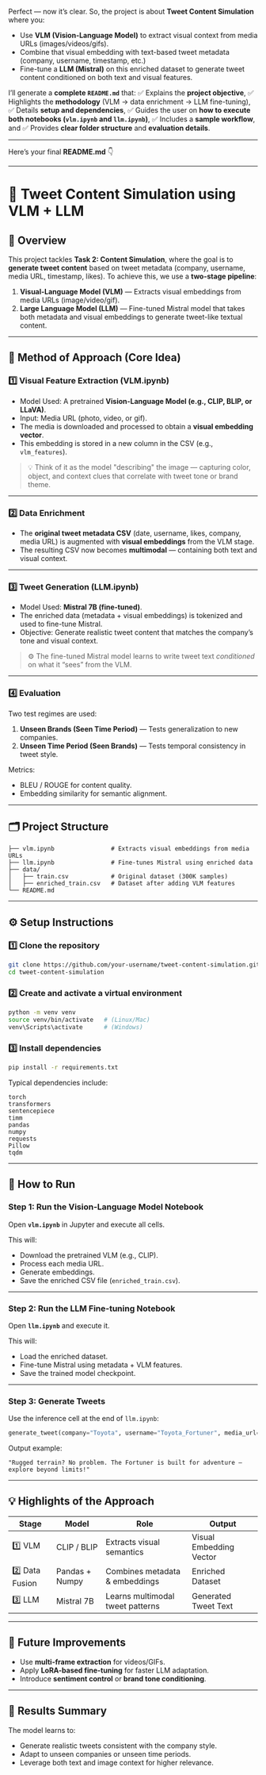 Perfect — now it’s clear. So, the project is about **Tweet Content Simulation** where you:

* Use **VLM (Vision-Language Model)** to extract visual context from media URLs (images/videos/gifs).
* Combine that visual embedding with text-based tweet metadata (company, username, timestamp, etc.)
* Fine-tune a **LLM (Mistral)** on this enriched dataset to generate tweet content conditioned on both text and visual features.

I’ll generate a **complete `README.md`** that:
✅ Explains the **project objective**,
✅ Highlights the **methodology** (VLM → data enrichment → LLM fine-tuning),
✅ Details **setup and dependencies**,
✅ Guides the user on **how to execute both notebooks (`vlm.ipynb` and `llm.ipynb`)**,
✅ Includes a **sample workflow**, and
✅ Provides **clear folder structure** and **evaluation details**.

---

Here’s your final **README.md** 👇

---

# 🚀 Tweet Content Simulation using VLM + LLM

## 📘 Overview

This project tackles **Task 2: Content Simulation**, where the goal is to **generate tweet content** based on tweet metadata (company, username, media URL, timestamp, likes).
To achieve this, we use a **two-stage pipeline**:

1. **Visual-Language Model (VLM)** — Extracts visual embeddings from media URLs (image/video/gif).
2. **Large Language Model (LLM)** — Fine-tuned Mistral model that takes both metadata and visual embeddings to generate tweet-like textual content.

---

## 🧠 Method of Approach (Core Idea)

### 1️⃣ Visual Feature Extraction (VLM.ipynb)

* Model Used: A pretrained **Vision-Language Model (e.g., CLIP, BLIP, or LLaVA)**.
* Input: Media URL (photo, video, or gif).
* The media is downloaded and processed to obtain a **visual embedding vector**.
* This embedding is stored in a new column in the CSV (e.g., `vlm_features`).

> 💡 Think of it as the model "describing" the image — capturing color, object, and context clues that correlate with tweet tone or brand theme.

---

### 2️⃣ Data Enrichment

* The **original tweet metadata CSV** (date, username, likes, company, media URL)
  is augmented with **visual embeddings** from the VLM stage.
* The resulting CSV now becomes **multimodal** — containing both text and visual context.

---

### 3️⃣ Tweet Generation (LLM.ipynb)

* Model Used: **Mistral 7B (fine-tuned)**.
* The enriched data (metadata + visual embeddings) is tokenized and used to fine-tune Mistral.
* Objective: Generate realistic tweet content that matches the company’s tone and visual context.

> ⚙️ The fine-tuned Mistral model learns to write tweet text *conditioned* on what it “sees” from the VLM.

---

### 4️⃣ Evaluation

Two test regimes are used:

1. **Unseen Brands (Seen Time Period)** — Tests generalization to new companies.
2. **Unseen Time Period (Seen Brands)** — Tests temporal consistency in tweet style.

Metrics:

* BLEU / ROUGE for content quality.
* Embedding similarity for semantic alignment.

---

## 🗂️ Project Structure

```
├── vlm.ipynb                # Extracts visual embeddings from media URLs
├── llm.ipynb                # Fine-tunes Mistral using enriched data
├── data/
│   ├── train.csv            # Original dataset (300K samples)
│   ├── enriched_train.csv   # Dataset after adding VLM features
└── README.md
```

---

## ⚙️ Setup Instructions

### 1️⃣ Clone the repository

```bash
git clone https://github.com/your-username/tweet-content-simulation.git
cd tweet-content-simulation
```

### 2️⃣ Create and activate a virtual environment

```bash
python -m venv venv
source venv/bin/activate   # (Linux/Mac)
venv\Scripts\activate      # (Windows)
```

### 3️⃣ Install dependencies

```bash
pip install -r requirements.txt
```

Typical dependencies include:

```text
torch
transformers
sentencepiece
timm
pandas
numpy
requests
Pillow
tqdm
```

---

## 🚀 How to Run

### Step 1: Run the Vision-Language Model Notebook

Open **`vlm.ipynb`** in Jupyter and execute all cells.

This will:

* Download the pretrained VLM (e.g., CLIP).
* Process each media URL.
* Generate embeddings.
* Save the enriched CSV file (`enriched_train.csv`).

---

### Step 2: Run the LLM Fine-tuning Notebook

Open **`llm.ipynb`** and execute it.

This will:

* Load the enriched dataset.
* Fine-tune Mistral using metadata + VLM features.
* Save the trained model checkpoint.

---

### Step 3: Generate Tweets

Use the inference cell at the end of `llm.ipynb`:

```python
generate_tweet(company="Toyota", username="Toyota_Fortuner", media_url="https://pbs.twimg.com/media/abc.jpg", likes=50)
```

Output example:

```
"Rugged terrain? No problem. The Fortuner is built for adventure — explore beyond limits!"
```

---

## 💡 Highlights of the Approach

| Stage           | Model          | Role                             | Output                  |
| --------------- | -------------- | -------------------------------- | ----------------------- |
| 1️⃣ VLM         | CLIP / BLIP    | Extracts visual semantics        | Visual Embedding Vector |
| 2️⃣ Data Fusion | Pandas + Numpy | Combines metadata & embeddings   | Enriched Dataset        |
| 3️⃣ LLM         | Mistral 7B     | Learns multimodal tweet patterns | Generated Tweet Text    |

---

## 🧩 Future Improvements

* Use **multi-frame extraction** for videos/GIFs.
* Apply **LoRA-based fine-tuning** for faster LLM adaptation.
* Introduce **sentiment control** or **brand tone conditioning**.

---

## 🏁 Results Summary

The model learns to:

* Generate realistic tweets consistent with the company style.
* Adapt to unseen companies or unseen time periods.
* Leverage both text and image context for higher relevance.


